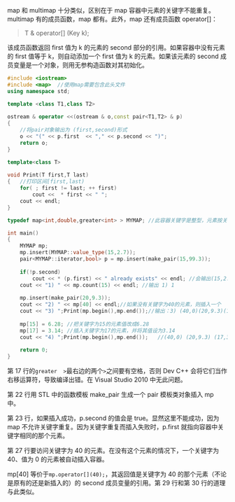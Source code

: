 map 和 multimap 十分类似，区别在于 map 容器中元素的关键字不能重复。multimap 有的成员函数，map 都有。此外，map 还有成员函数 operator[]：

> T & operator[] (Key k); 

该成员函数返回 first 值为 k 的元素的 second 部分的引用。如果容器中没有元素的 first 值等于 k，则自动添加一个 first 值为 k 的元素。如果该元素的 second 成员变量是一个对象，则用无参构造函数对其初始化。



```c++
#include <iostream>
#include <map>  //使用map需要包含此头文件
using namespace std;

template <class T1,class T2>
    
ostream & operator <<(ostream & o,const pair<T1,T2> & p)
{ 
    //将pair对象输出为 (first,second)形式
    o << "(" << p.first  << "," << p.second << ")";
    return o;
}

template<class T>
    
void Print(T first,T last)
{	//打印区间[first,last)
    for( ; first != last; ++ first)
        cout <<  * first << " ";
    cout << endl;
}

typedef map<int,double,greater<int> > MYMAP; //此容器关键字是整型，元素按关键字从大到小排序

int main()
{
    MYMAP mp;
    mp.insert(MYMAP::value_type(15,2.7));
    pair<MYMAP::iterator,bool> p = mp.insert(make_pair(15,99.3));
    
    if(!p.second)
        cout << * (p.first) << " already exists" << endl; //会输出(15,2.7) already exists
    cout << "1) " << mp.count(15) << endl; //输出 1) 1
    
    mp.insert(make_pair(20,9.3));
    cout << "2) " << mp[40] << endl;//如果没有关键字为40的元素，则插入一个		//0
    cout << "3) ";Print(mp.begin(),mp.end());//输出：3) (40,0)(20,9.3)(15,2.7)
    
    mp[15] = 6.28; //把关键字为15的元素值改成6.28
    mp[17] = 3.14; //插入关键字为17的元素，并将其值设为3.14
    cout << "4) ";Print(mp.begin(),mp.end());	//(40,0) (20,9.3) (17,3.14) (15,6.28)
    
    return 0;
}
```



第 17 行的`greater  >`最右边的两个`>`之间要有空格，否则 Dev C++ 会将它们当作右移运算符，导致编译出错。在 Visual Studio 2010 中无此问题。

第 22 行用 STL 中的函数模板 make_pair 生成一个 pair 模板类对象插入 mp 中。

第 23 行，如果插入成功，p.second 的值会是 true。显然这里不能成功，因为 map 不允许关键字重复。因为关键字重复而插入失败时，p.first 就指向容器中关键字相同的那个元素。

第 27 行要访问关键字为 40 的元素。在没有这个元素的情况下，一个关键字为 40、值为 0 的元素被自动插入容器。

mp[40] 等价于`mp.operator[](40);`，其返回值是关键字为 40 的那个元素（不论是原有的还是新插入的）的 second 成员变量的引用。第 29 行和第 30 行的道理与此类似。 